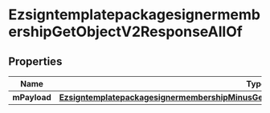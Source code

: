 
# EzsigntemplatepackagesignermembershipGetObjectV2ResponseAllOf

## Properties
Name | Type | Description | Notes
------------ | ------------- | ------------- | -------------
**mPayload** | [**EzsigntemplatepackagesignermembershipMinusGetObjectMinusV2MinusResponseMinusMPayload**](EzsigntemplatepackagesignermembershipMinusGetObjectMinusV2MinusResponseMinusMPayload.md) |  | 



